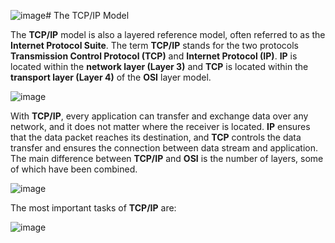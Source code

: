 ![image](https://github.com/user-attachments/assets/9faeb226-8f1f-4afc-83d2-17c4dee8f5b7)# The TCP/IP Model

The **TCP/IP** model is also a layered reference model, often referred to as the **Internet Protocol Suite**. The term **TCP/IP** stands for the two protocols **Transmission Control Protocol (TCP)** and **Internet Protocol (IP)**. **IP** is located within the **network layer (Layer 3)** and **TCP** is located within the **transport layer (Layer 4)** of the **OSI** layer model.

![image](https://github.com/user-attachments/assets/db2e6bf9-501f-42a9-9da1-eb786ca644e5)

With **TCP/IP**, every application can transfer and exchange data over any network, and it does not matter where the receiver is located. **IP** ensures that the data packet reaches its destination, and **TCP** controls the data transfer and ensures the connection between data stream and application. The main difference between **TCP/IP** and **OSI** is the number of layers, some of which have been combined.

![image](https://github.com/user-attachments/assets/cbbe1afd-dc67-48d0-a0ce-efa77e74945e)

The most important tasks of **TCP/IP** are:

![image](https://github.com/user-attachments/assets/19e7fd29-0d85-47b0-b90a-6beb9ca96c9d)

